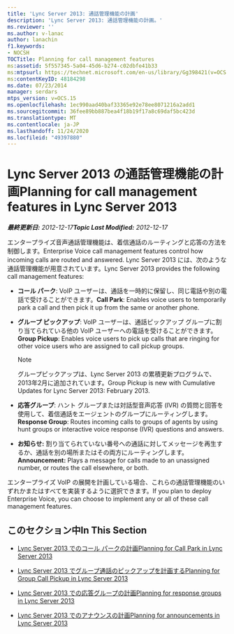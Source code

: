 ```yaml
---
title: 'Lync Server 2013: 通話管理機能の計画'
description: 'Lync Server 2013: 通話管理機能の計画。'
ms.reviewer: ''
ms.author: v-lanac
author: lanachin
f1.keywords:
- NOCSH
TOCTitle: Planning for call management features
ms:assetid: 5f557345-5a04-45d6-b274-c02dbfe41b33
ms:mtpsurl: https://technet.microsoft.com/en-us/library/Gg398421(v=OCS.15)
ms:contentKeyID: 48184298
ms.date: 07/23/2014
manager: serdars
mtps_version: v=OCS.15
ms.openlocfilehash: 1ec990aad40baf33365e92e78ee8071216a2add1
ms.sourcegitcommit: 36fee89bb887bea4f18b19f17a8c69daf5bc423d
ms.translationtype: MT
ms.contentlocale: ja-JP
ms.lasthandoff: 11/24/2020
ms.locfileid: "49397880"
---
```

# <a name="planning-for-call-management-features-in-lync-server-2013"></a><span data-ttu-id="18353-103">Lync Server 2013 の通話管理機能の計画</span><span class="sxs-lookup"><span data-stu-id="18353-103">Planning for call management features in Lync Server 2013</span></span>

<div data-xmlns="http://www.w3.org/1999/xhtml">

<div class="topic" data-xmlns="http://www.w3.org/1999/xhtml" data-msxsl="urn:schemas-microsoft-com:xslt" data-cs="https://msdn.microsoft.com/">

<div data-asp="https://msdn2.microsoft.com/asp">



</div>

<div id="mainSection">

<div id="mainBody"><span data-ttu-id="18353-104">

<span> </span></span><span class="sxs-lookup"><span data-stu-id="18353-104">

<span> </span></span></span>

<span data-ttu-id="18353-105">_**最終更新日:** 2012-12-17_</span><span class="sxs-lookup"><span data-stu-id="18353-105">_**Topic Last Modified:** 2012-12-17_</span></span>

<span data-ttu-id="18353-106">エンタープライズ音声通話管理機能は、着信通話のルーティングと応答の方法を制御します。</span><span class="sxs-lookup"><span data-stu-id="18353-106">Enterprise Voice call management features control how incoming calls are routed and answered.</span></span> <span data-ttu-id="18353-107">Lync Server 2013 には、次のような通話管理機能が用意されています。</span><span class="sxs-lookup"><span data-stu-id="18353-107">Lync Server 2013 provides the following call management features:</span></span>

  - <span data-ttu-id="18353-108">**コール パーク**: VoIP ユーザーは、通話を一時的に保留し、同じ電話や別の電話で受けることができます。</span><span class="sxs-lookup"><span data-stu-id="18353-108">**Call Park**:   Enables voice users to temporarily park a call and then pick it up from the same or another phone.</span></span>

  - <span data-ttu-id="18353-109">**グループ ピックアップ**: VoIP ユーザーは、通話ピックアップ グループに割り当てられている他の VoIP ユーザーへの電話を受けることができます。</span><span class="sxs-lookup"><span data-stu-id="18353-109">**Group Pickup**:   Enables voice users to pick up calls that are ringing for other voice users who are assigned to call pickup groups.</span></span>
    
    <div>
    

    > [!NOTE]  
    > <span data-ttu-id="18353-110">グループピックアップは、Lync Server 2013 の累積更新プログラムで、2013年2月に追加されています。</span><span class="sxs-lookup"><span data-stu-id="18353-110">Group Pickup is new with Cumulative Updates for Lync Server 2013: February 2013.</span></span>

    
    </div>

  - <span data-ttu-id="18353-111">**応答グループ**: ハント グループまたは対話型音声応答 (IVR) の質問と回答を使用して、着信通話をエージェントのグループにルーティングします。</span><span class="sxs-lookup"><span data-stu-id="18353-111">**Response Group**:   Routes incoming calls to groups of agents by using hunt groups or interactive voice response (IVR) questions and answers.</span></span>

  - <span data-ttu-id="18353-112">**お知らせ:**    割り当てられていない番号への通話に対してメッセージを再生するか、通話を別の場所またはその両方にルーティングします。</span><span class="sxs-lookup"><span data-stu-id="18353-112">**Announcement:**    Plays a message for calls made to an unassigned number, or routes the call elsewhere, or both.</span></span>

<span data-ttu-id="18353-113">エンタープライズ VoIP の展開を計画している場合、これらの通話管理機能のいずれかまたはすべてを実装するように選択できます。</span><span class="sxs-lookup"><span data-stu-id="18353-113">If you plan to deploy Enterprise Voice, you can choose to implement any or all of these call management features.</span></span>

<div>

## <a name="in-this-section"></a><span data-ttu-id="18353-114">このセクション中</span><span class="sxs-lookup"><span data-stu-id="18353-114">In This Section</span></span>

  - [<span data-ttu-id="18353-115">Lync Server 2013 でのコール パークの計画</span><span class="sxs-lookup"><span data-stu-id="18353-115">Planning for Call Park in Lync Server 2013</span></span>](lync-server-2013-planning-for-call-park.md)

  - [<span data-ttu-id="18353-116">Lync Server 2013 でグループ通話のピックアップを計画する</span><span class="sxs-lookup"><span data-stu-id="18353-116">Planning for Group Call Pickup in Lync Server 2013</span></span>](lync-server-2013-planning-for-group-call-pickup.md)

  - [<span data-ttu-id="18353-117">Lync Server 2013 での応答グループの計画</span><span class="sxs-lookup"><span data-stu-id="18353-117">Planning for response groups in Lync Server 2013</span></span>](lync-server-2013-planning-for-response-groups.md)

  - [<span data-ttu-id="18353-118">Lync Server 2013 でのアナウンスの計画</span><span class="sxs-lookup"><span data-stu-id="18353-118">Planning for announcements in Lync Server 2013</span></span>](lync-server-2013-planning-for-announcements.md)

<span data-ttu-id="18353-119"></div>

</div>

<span> </span>

</div>

</div>

</span><span class="sxs-lookup"><span data-stu-id="18353-119"></div>

</div>

<span> </span>

</div>

</div>

</span></span></div>


